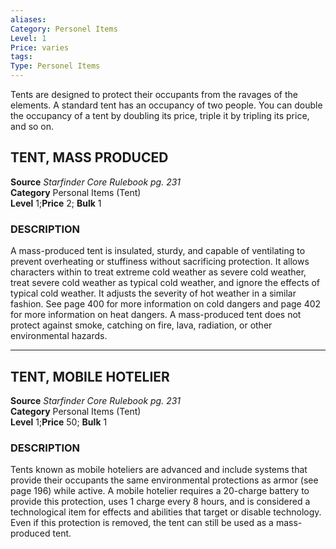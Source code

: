 ```yaml
---
aliases: 
Category: Personel Items
Level: 1
Price: varies
tags: 
Type: Personel Items
---
```

Tents are designed to protect their occupants from the ravages of the elements. A standard tent has an occupancy of two people. You can double the occupancy of a tent by doubling its price, triple it by tripling its price, and so on.  

##  TENT, MASS PRODUCED

**Source** _Starfinder Core Rulebook pg. 231_  
**Category** Personal Items (Tent)  
**Level** 1;**Price** 2; **Bulk** 1

### DESCRIPTION

A mass-produced tent is insulated, sturdy, and capable of ventilating to prevent overheating or stuffiness without sacrificing protection. It allows characters within to treat extreme cold weather as severe cold weather, treat severe cold weather as typical cold weather, and ignore the effects of typical cold weather. It adjusts the severity of hot weather in a similar fashion. See page 400 for more information on cold dangers and page 402 for more information on heat dangers. A mass-produced tent does not protect against smoke, catching on fire, lava, radiation, or other environmental hazards.

---

##  TENT, MOBILE HOTELIER

**Source** _Starfinder Core Rulebook pg. 231_  
**Category** Personal Items (Tent)  
**Level** 1;**Price** 50; **Bulk** 1

### DESCRIPTION

Tents known as mobile hoteliers are advanced and include systems that provide their occupants the same environmental protections as armor (see page 196) while active. A mobile hotelier requires a 20-charge battery to provide this protection, uses 1 charge every 8 hours, and is considered a technological item for effects and abilities that target or disable technology. Even if this protection is removed, the tent can still be used as a mass-produced tent.
